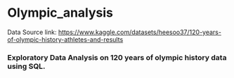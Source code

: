 # Olympic_analysis
Data Source link: https://www.kaggle.com/datasets/heesoo37/120-years-of-olympic-history-athletes-and-results
### Exploratory Data Analysis on 120 years of olympic history data using SQL.
